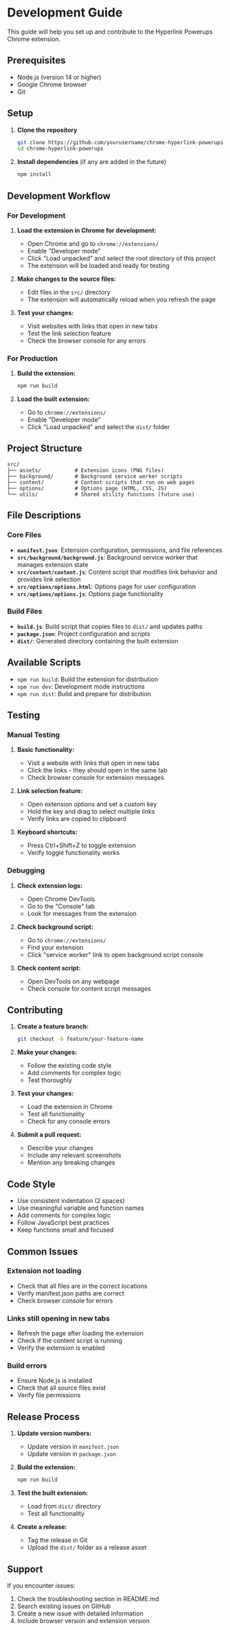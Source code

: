 # Development Guide

This guide will help you set up and contribute to the Hyperlink Powerups Chrome extension.

## Prerequisites

- Node.js (version 14 or higher)
- Google Chrome browser
- Git

## Setup

1. **Clone the repository**
   ```bash
   git clone https://github.com/yourusername/chrome-hyperlink-powerups.git
   cd chrome-hyperlink-powerups
   ```

2. **Install dependencies** (if any are added in the future)
   ```bash
   npm install
   ```

## Development Workflow

### For Development

1. **Load the extension in Chrome for development:**
   - Open Chrome and go to `chrome://extensions/`
   - Enable "Developer mode"
   - Click "Load unpacked" and select the root directory of this project
   - The extension will be loaded and ready for testing

2. **Make changes to the source files:**
   - Edit files in the `src/` directory
   - The extension will automatically reload when you refresh the page

3. **Test your changes:**
   - Visit websites with links that open in new tabs
   - Test the link selection feature
   - Check the browser console for any errors

### For Production

1. **Build the extension:**
   ```bash
   npm run build
   ```

2. **Load the built extension:**
   - Go to `chrome://extensions/`
   - Enable "Developer mode"
   - Click "Load unpacked" and select the `dist/` folder

## Project Structure

```
src/
├── assets/           # Extension icons (PNG files)
├── background/       # Background service worker scripts
├── content/          # Content scripts that run on web pages
├── options/          # Options page (HTML, CSS, JS)
└── utils/            # Shared utility functions (future use)
```

## File Descriptions

### Core Files

- **`manifest.json`**: Extension configuration, permissions, and file references
- **`src/background/background.js`**: Background service worker that manages extension state
- **`src/content/content.js`**: Content script that modifies link behavior and provides link selection
- **`src/options/options.html`**: Options page for user configuration
- **`src/options/options.js`**: Options page functionality

### Build Files

- **`build.js`**: Build script that copies files to `dist/` and updates paths
- **`package.json`**: Project configuration and scripts
- **`dist/`**: Generated directory containing the built extension

## Available Scripts

- `npm run build`: Build the extension for distribution
- `npm run dev`: Development mode instructions
- `npm run dist`: Build and prepare for distribution

## Testing

### Manual Testing

1. **Basic functionality:**
   - Visit a website with links that open in new tabs
   - Click the links - they should open in the same tab
   - Check browser console for extension messages

2. **Link selection feature:**
   - Open extension options and set a custom key
   - Hold the key and drag to select multiple links
   - Verify links are copied to clipboard

3. **Keyboard shortcuts:**
   - Press Ctrl+Shift+Z to toggle extension
   - Verify toggle functionality works

### Debugging

1. **Check extension logs:**
   - Open Chrome DevTools
   - Go to the "Console" tab
   - Look for messages from the extension

2. **Check background script:**
   - Go to `chrome://extensions/`
   - Find your extension
   - Click "service worker" link to open background script console

3. **Check content script:**
   - Open DevTools on any webpage
   - Check console for content script messages

## Contributing

1. **Create a feature branch:**
   ```bash
   git checkout -b feature/your-feature-name
   ```

2. **Make your changes:**
   - Follow the existing code style
   - Add comments for complex logic
   - Test thoroughly

3. **Test your changes:**
   - Load the extension in Chrome
   - Test all functionality
   - Check for any console errors

4. **Submit a pull request:**
   - Describe your changes
   - Include any relevant screenshots
   - Mention any breaking changes

## Code Style

- Use consistent indentation (2 spaces)
- Use meaningful variable and function names
- Add comments for complex logic
- Follow JavaScript best practices
- Keep functions small and focused

## Common Issues

### Extension not loading
- Check that all files are in the correct locations
- Verify manifest.json paths are correct
- Check browser console for errors

### Links still opening in new tabs
- Refresh the page after loading the extension
- Check if the content script is running
- Verify the extension is enabled

### Build errors
- Ensure Node.js is installed
- Check that all source files exist
- Verify file permissions

## Release Process

1. **Update version numbers:**
   - Update version in `manifest.json`
   - Update version in `package.json`

2. **Build the extension:**
   ```bash
   npm run build
   ```

3. **Test the built extension:**
   - Load from `dist/` directory
   - Test all functionality

4. **Create a release:**
   - Tag the release in Git
   - Upload the `dist/` folder as a release asset

## Support

If you encounter issues:

1. Check the troubleshooting section in README.md
2. Search existing issues on GitHub
3. Create a new issue with detailed information
4. Include browser version and extension version 
